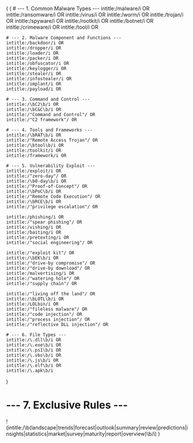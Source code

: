 (
  (
    # --- 1. Common Malware Types ---
    intitle:/malware/i OR
    intitle:/ransomware/i OR
    intitle:/virus/i OR
    intitle:/worm/i OR
    intitle:/trojan/i OR
    intitle:/spyware/i OR
    intitle:/rootkit/i OR
    intitle:/botnet/i OR
    intitle:/crimeware/i OR
    intitle:/tool/i OR

    # --- 2. Malware Component and Functions ---
    intitle:/backdoor/i OR
    intitle:/dropper/i OR
    intitle:/loader/i OR
    intitle:/packer/i OR
    intitle:/obfuscator/i OR
    intitle:/keylogger/i OR
    intitle:/stealer/i OR
    intitle:/infostealer/i OR
    intitle:/implant/i OR
    intitle:/payload/i OR

    # --- 3. Command and Control ---
    intitle:/\bC2\b/i OR
    intitle:/\bC&C\b/i OR
    intitle:/"Command and Control"/ OR
    intitle:/"C2 framework"/ OR

    # --- 4. Tools and Frameworks ---
    intitle:/\bRAT\b/i OR
    intitle:/"Remote Access Trojan"/ OR
    intitle:/\btool\b/i OR
    intitle:/toolkit/i OR
    intitle:/framework/i OR
    
    # --- 5. Vulnerability Exploit ---
    intitle:/exploit/i OR
    intitle:/"zero-day"/ OR
    intitle:/\b0-day\b/i OR
    intitle:/"Proof-of-Concept"/ OR
    intitle:/\bPoC\b/i OR
    intitle:/"Remote Code Execution"/ OR
    intitle:/\bRCE\b/i OR
    intitle:/"privilege escalation"/ OR

    intitle:/phishing/i OR
    intitle:/"spear phishing"/ OR
    intitle:/vishing/i OR
    intitle:/baiting/i OR
    intitle:/pretexting/i OR
    intitle:/"social engineering"/ OR

    intitle:/"exploit kit"/ OR
    intitle:/\bEK\b/i OR
    intitle:/"drive-by compromise"/ OR
    intitle:/"drive-by download"/ OR
    intitle:/malvertising/i OR
    intitle:/"watering hole"/ OR
    intitle:/"supply chain"/ OR

    intitle:/"living off the land"/ OR
    intitle:/\bLOTL\b/i OR
    intitle:/LOLbin/i OR
    intitle:/"fileless malware"/ OR
    intitle:/"code injection"/ OR
    intitle:/"process injection"/ OR
    intitle:/"reflective DLL injection"/ OR

    # --- 6. File Types ---
    intitle:/\.dll\b/i OR
    intitle:/\.exe\b/i OR
    intitle:/\.ps1\b/i OR
    intitle:/\.vbs\b/i OR
    intitle:/\.js\b/i OR
    intitle:/\.elf\b/i OR
    intitle:/\.apk\b/i
  )
  
  # --- 7. Exclusive Rules ---
  !(intitle:/\b(landscape|trends|forecast|outlook|summary|review|predictions|insights|statistics|market|survey|maturity|report|overview)\b/i)
)